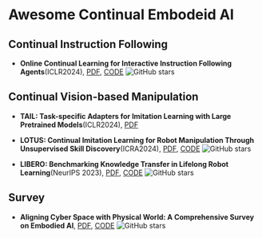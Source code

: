 # Awesome Continual Embodeid AI


## Continual Instruction Following
- **Online Continual Learning for Interactive Instruction Following Agents**(ICLR2024), [PDF](https://openreview.net/pdf?id=7M0EzjugaN), [CODE](https://github.com/snumprlab/cl-alfred?tab=readme-ov-file) ![GitHub stars](https://img.shields.io/github/stars/snumprlab/cl-alfred?tab=readme-ov-file)

## Continual Vision-based Manipulation
- **TAIL: Task-specific Adapters for Imitation Learning with Large Pretrained Models**(ICLR2024), [PDF](https://arxiv.org/abs/2310.05905)
- **LOTUS: Continual Imitation Learning for Robot Manipulation Through Unsupervised Skill Discovery**(ICRA2024), [PDF](https://arxiv.org/abs/2311.02058), [CODE](https://github.com/UT-Austin-RPL/Lotus) ![GitHub stars](https://img.shields.io/github/stars/UT-Austin-RPL/Lotus)

- **LIBERO: Benchmarking Knowledge Transfer in Lifelong Robot Learning**(NeurIPS 2023), [PDF](https://arxiv.org/abs/2311.02058), [CODE](https://github.com/Lifelong-Robot-Learning/LIBERO) ![GitHub stars](https://img.shields.io/github/stars/Lifelong-Robot-Learning/LIBERO)


## Survey
- **Aligning Cyber Space with Physical World: A Comprehensive Survey on Embodied AI**, [PDF](https://arxiv.org/pdf/2306.03310.pdf), [CODE](https://github.com/HCPLab-SYSU/Embodied_AI_Paper_List) ![GitHub stars](https://img.shields.io/github/stars/HCPLab-SYSU/Embodied_AI_Paper_List)

